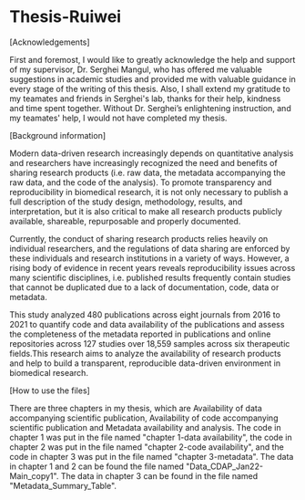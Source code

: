 # Thesis-Ruiwei
[Acknowledgements]

First and foremost, I would like to greatly acknowledge the help and support of my supervisor, Dr. Serghei Mangul, who has offered me valuable suggestions in academic studies and provided me with valuable guidance in every stage of the writing of this thesis. 
Also, I shall extend my gratitude to my teamates and friends in Serghei's lab, thanks for their help, kindness and time spent together. Without Dr. Serghei’s enlightening instruction, and my teamates' help, I would not have completed my thesis.

[Background information]

Modern data-driven research increasingly depends on quantitative analysis and researchers have increasingly recognized the need and benefits of sharing research products (i.e. raw data, the metadata accompanying the raw data, and the code of the analysis). To promote transparency and reproducibility in biomedical research, it is not only necessary to publish a full description of the study design, methodology, results, and interpretation, but it is also critical to make all research products publicly available, shareable, repurposable and properly documented.

Currently, the conduct of sharing research products relies heavily on individual researchers, and the regulations of data sharing are enforced by these individuals and research institutions in a variety of ways. However, a rising body of evidence in recent years reveals reproducibility issues across many scientific disciplines, i.e. published results frequently contain studies that cannot be duplicated due to a lack of documentation, code, data or metadata. 

This study analyzed 480 publications across eight journals from 2016 to 2021 to quantify code and data availability of the publications and assess the completeness of the metadata reported in publications and online repositories across 127 studies over 18,559 samples across six therapeutic fields.This research aims to analyze the availability of research products and help to build a transparent, reproducible data-driven environment in biomedical research.

[How to use the files]

There are three chapters in my thesis,
which are Availability of data accompanying scientific publication, 
Availability of code accompanying scientific publication 
and Metadata availability and analysis. 
The code in chapter 1 was put in the file named "chapter 1-data availability", 
the code in chapter 2 was put in the file named "chapter 2-code availability", 
and the code in chapter 3 was put in the file named "chapter 3-metadata".
The data in chapter 1 and 2 can be found the file named "Data_CDAP_Jan22-Main_copy1".
The data in chapter 3 can be found in the file named "Metadata_Summary_Table".


